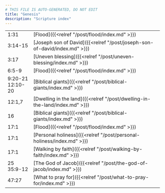 ```yaml
---
# THIS FILE IS AUTO-GENERATED, DO NOT EDIT
title: "Genesis"
description: "Scripture index"
---
```


|  |  |
| --- | --- |
| 1:31 | [Flood]({{<relref "/post/flood/index.md" >}}) |
| 3:14-15 | [Joseph son of David]({{<relref "/post/joseph-son-of-david/index.md" >}}) |
| 3:17 | [Uneven blessing]({{<relref "/post/uneven-blessing/index.md" >}}) |
| 6:5-9 | [Flood]({{<relref "/post/flood/index.md" >}}) |
| 9:20-21 <br/> 12:10-20 | [Biblical giants]({{<relref "/post/biblical-giants/index.md" >}}) |
| 12:1,7 | [Dwelling in the land]({{<relref "/post/dwelling-in-the-land/index.md" >}}) |
| 16 | [Biblical giants]({{<relref "/post/biblical-giants/index.md" >}}) |
| 17:1 | [Flood]({{<relref "/post/flood/index.md" >}}) |
| 17:1 | [Personal holiness]({{<relref "/post/personal-holiness/index.md" >}}) |
| 17:1 | [Walking by faith]({{<relref "/post/walking-by-faith/index.md" >}}) |
| 25 <br/> 35:9-12 | [The God of Jacob]({{<relref "/post/the-god-of-jacob/index.md" >}}) |
| 47:27 | [What to pray for]({{<relref "/post/what-to-pray-for/index.md" >}}) |
